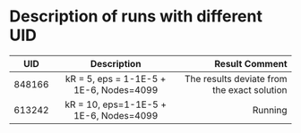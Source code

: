 # Description of runs with different UID

UID    | Description                   | Result Comment                                                  |
-------|:-----------------------------:|----------------------------------------------------------------:|
848166 | kR = 5, eps = 1-1E-5 + 1E-6, Nodes=4099   | The results deviate from the exact solution         |
613242 | kR = 10, eps=1-1E-5 + 1E-6, Nodes=4099    | Running                                             |
